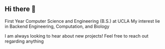 ## Hi there 👋

First Year Computer Science and Engineering (B.S.) at UCLA
My interest lie in Backend Engineering, Computation, and Biology

I am always looking to hear about new projects! Feel free to reach out regarding anything

<!--
**kvijay3/kvijay3** is a ✨ _special_ ✨ repository because its `README.md` (this file) appears on your GitHub profile.

Here are some ideas to get you started:

- 🔭 I’m currently working on ...
- 🌱 I’m currently learning ...
- 👯 I’m looking to collaborate on ...
- 🤔 I’m looking for help with ...
- 💬 Ask me about ...
- 📫 How to reach me: ...
- 😄 Pronouns: ...
- ⚡ Fun fact: ...
-->
